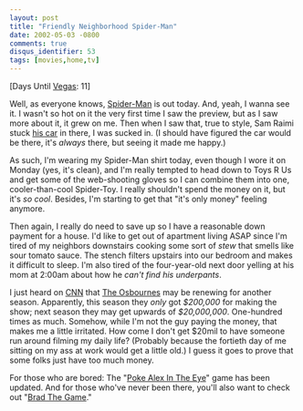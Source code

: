 ```yaml
---
layout: post
title: "Friendly Neighborhood Spider-Man"
date: 2002-05-03 -0800
comments: true
disqus_identifier: 53
tags: [movies,home,tv]
---
```

[Days Until [Vegas](/archive/2002/04/08/vegas-baby-vegas.aspx): 11]
 
 Well, as everyone knows,
[Spider-Man](http://www.spiderman.sonypictures.com/) is out today. And,
yeah, I wanna see it. I wasn't so hot on it the very first time I saw
the preview, but as I saw more about it, it grew on me. Then when I saw
that, true to style, Sam Raimi stuck [his
car](http://www.freep.com/entertainment/movies/evil18_20020218.htm) in
there, I was sucked in. (I should have figured the car would be there,
it's *always* there, but seeing it made me happy.)
 
 As such, I'm wearing my Spider-Man shirt today, even though I wore it
on Monday (yes, it's clean), and I'm really tempted to head down to Toys
R Us and get some of the web-shooting gloves so I can combine them into
one, cooler-than-cool Spider-Toy. I really shouldn't spend the money on
it, but it's *so cool*. Besides, I'm starting to get that "it's only
money" feeling anymore.
 
 Then again, I really do need to save up so I have a reasonable down
payment for a house. I'd like to get out of apartment living ASAP since
I'm tired of my neighbors downstairs cooking some sort of *stew* that
smells like sour tomato sauce. The stench filters upstairs into our
bedroom and makes it difficult to sleep. I'm also tired of the
four-year-old next door yelling at his mom at 2:00am about how he *can't
find his underpants*.
 
 I just heard on [CNN](http://www.cnn.com/) that [The
Osbournes](http://www.mtv.com/onair/osbournes/) may be renewing for
another season. Apparently, this season they *only* got *\$200,000* for
making the show; next season they may get upwards of *\$20,000,000*.
One-hundred times as much. Somehow, while I'm not the guy paying the
money, that makes me a little irritated. How come I don't get \$20mil to
have someone run around filming my daily life? (Probably because the
fortieth day of me sitting on my ass at work would get a little old.) I
guess it goes to prove that some folks just have too much money.
 
 For those who are bored: The "[Poke Alex In The
Eye](http://www.pokealexintheeye.com/main.php)" game has been updated.
And for those who've never been there, you'll also want to check out
"[Brad The Game](http://www.bradthegame.com/)."
